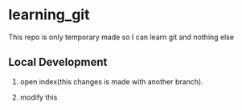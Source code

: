 # learning_git

This repo is only temporary made so I can learn git and nothing else

## Local Development

1. open index(this changes is made with another branch).

2. modify this 
